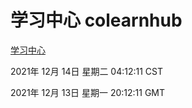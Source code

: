 # 学习中心 colearnhub
[学习中心](http://59.174.25.102:56308/colearnhub/)

2021年 12月 14日 星期二 04:12:11 CST

2021年 12月 13日 星期一 20:12:11 GMT
